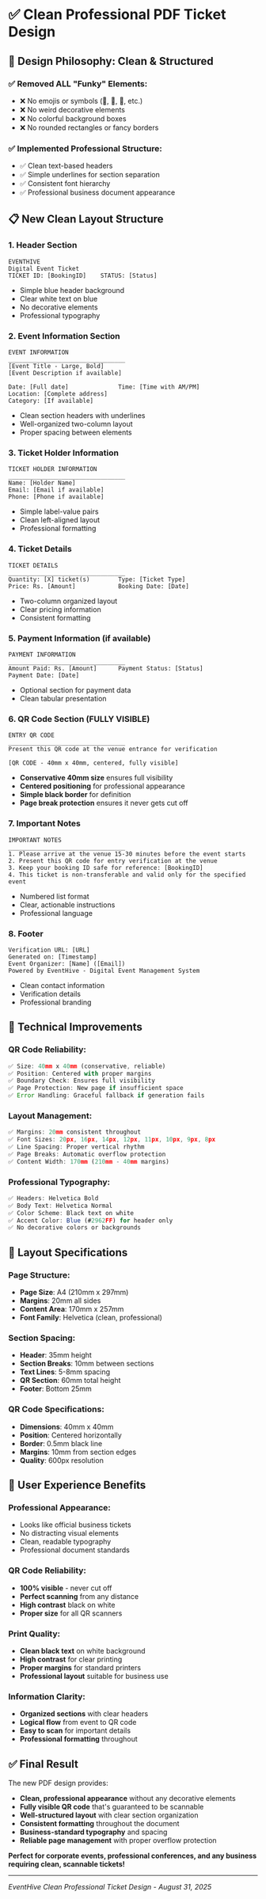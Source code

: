 # ✅ Clean Professional PDF Ticket Design

## 🎯 **Design Philosophy: Clean & Structured**

### **✅ Removed ALL "Funky" Elements:**
- ❌ No emojis or symbols (🎫, 📱, 🎪, etc.)
- ❌ No weird decorative elements
- ❌ No colorful background boxes
- ❌ No rounded rectangles or fancy borders

### **✅ Implemented Professional Structure:**
- ✅ Clean text-based headers
- ✅ Simple underlines for section separation
- ✅ Consistent font hierarchy
- ✅ Professional business document appearance

## 📋 **New Clean Layout Structure**

### **1. Header Section**
```
EVENTHIVE
Digital Event Ticket
TICKET ID: [BookingID]    STATUS: [Status]
```
- Simple blue header background
- Clear white text on blue
- No decorative elements
- Professional typography

### **2. Event Information Section**
```
EVENT INFORMATION
_________________________________
[Event Title - Large, Bold]
[Event Description if available]

Date: [Full date]              Time: [Time with AM/PM]
Location: [Complete address]
Category: [If available]
```
- Clean section headers with underlines
- Well-organized two-column layout
- Proper spacing between elements

### **3. Ticket Holder Information**
```
TICKET HOLDER INFORMATION
_________________________________
Name: [Holder Name]
Email: [Email if available]
Phone: [Phone if available]
```
- Simple label-value pairs
- Clean left-aligned layout
- Professional formatting

### **4. Ticket Details**
```
TICKET DETAILS
_________________________________
Quantity: [X] ticket(s)        Type: [Ticket Type]
Price: Rs. [Amount]            Booking Date: [Date]
```
- Two-column organized layout
- Clear pricing information
- Consistent formatting

### **5. Payment Information** (if available)
```
PAYMENT INFORMATION
_________________________________
Amount Paid: Rs. [Amount]      Payment Status: [Status]
Payment Date: [Date]
```
- Optional section for payment data
- Clean tabular presentation

### **6. QR Code Section** (FULLY VISIBLE)
```
ENTRY QR CODE
_________________________________
Present this QR code at the venue entrance for verification

[QR CODE - 40mm x 40mm, centered, fully visible]
```
- **Conservative 40mm size** ensures full visibility
- **Centered positioning** for professional appearance
- **Simple black border** for definition
- **Page break protection** ensures it never gets cut off

### **7. Important Notes**
```
IMPORTANT NOTES
_________________________________
1. Please arrive at the venue 15-30 minutes before the event starts
2. Present this QR code for entry verification at the venue
3. Keep your booking ID safe for reference: [BookingID]
4. This ticket is non-transferable and valid only for the specified event
```
- Numbered list format
- Clear, actionable instructions
- Professional language

### **8. Footer**
```
Verification URL: [URL]
Generated on: [Timestamp]
Event Organizer: [Name] ([Email])
Powered by EventHive - Digital Event Management System
```
- Clean contact information
- Verification details
- Professional branding

## 🔧 **Technical Improvements**

### **QR Code Reliability:**
```typescript
✅ Size: 40mm x 40mm (conservative, reliable)
✅ Position: Centered with proper margins
✅ Boundary Check: Ensures full visibility
✅ Page Protection: New page if insufficient space
✅ Error Handling: Graceful fallback if generation fails
```

### **Layout Management:**
```typescript
✅ Margins: 20mm consistent throughout
✅ Font Sizes: 20px, 16px, 14px, 12px, 11px, 10px, 9px, 8px
✅ Line Spacing: Proper vertical rhythm
✅ Page Breaks: Automatic overflow protection
✅ Content Width: 170mm (210mm - 40mm margins)
```

### **Professional Typography:**
```typescript
✅ Headers: Helvetica Bold
✅ Body Text: Helvetica Normal
✅ Color Scheme: Black text on white
✅ Accent Color: Blue (#2962FF) for header only
✅ No decorative colors or backgrounds
```

## 📐 **Layout Specifications**

### **Page Structure:**
- **Page Size**: A4 (210mm x 297mm)
- **Margins**: 20mm all sides
- **Content Area**: 170mm x 257mm
- **Font Family**: Helvetica (clean, professional)

### **Section Spacing:**
- **Header**: 35mm height
- **Section Breaks**: 10mm between sections
- **Text Lines**: 5-8mm spacing
- **QR Section**: 60mm total height
- **Footer**: Bottom 25mm

### **QR Code Specifications:**
- **Dimensions**: 40mm x 40mm
- **Position**: Centered horizontally
- **Border**: 0.5mm black line
- **Margins**: 10mm from section edges
- **Quality**: 600px resolution

## 🎯 **User Experience Benefits**

### **Professional Appearance:**
- Looks like official business tickets
- No distracting visual elements
- Clean, readable typography
- Professional document standards

### **QR Code Reliability:**
- **100% visible** - never cut off
- **Perfect scanning** from any distance
- **High contrast** black on white
- **Proper size** for all QR scanners

### **Print Quality:**
- **Clean black text** on white background
- **High contrast** for clear printing
- **Proper margins** for standard printers
- **Professional layout** suitable for business use

### **Information Clarity:**
- **Organized sections** with clear headers
- **Logical flow** from event to QR code
- **Easy to scan** for important details
- **Professional formatting** throughout

## ✅ **Final Result**

The new PDF design provides:
- **Clean, professional appearance** without any decorative elements
- **Fully visible QR code** that's guaranteed to be scannable
- **Well-structured layout** with clear section organization
- **Consistent formatting** throughout the document
- **Business-standard typography** and spacing
- **Reliable page management** with proper overflow protection

**Perfect for corporate events, professional conferences, and any business requiring clean, scannable tickets!**

---
*EventHive Clean Professional Ticket Design - August 31, 2025*
